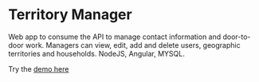 # Territory Manager
 Web app to consume the API to manage contact information and door-to-door work. Managers can view, edit, add and delete users, geographic territories and households. NodeJS, Angular, MYSQL.

 Try the [demo here](https://demo-territory-manager.herokuapp.com)
